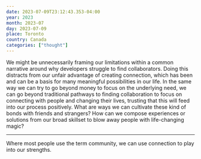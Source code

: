 ```yaml
---
date: 2023-07-09T23:12:43.353-04:00
year: 2023
month: 2023-07
day: 2023-07-09
place: Toronto
country: Canada
categories: ["thought"]
---
```

We might be unnecessarily framing our limitations within a common narrative around why developers struggle to find collaborators. Doing this distracts from our unfair advantage of creating connection, which has been and can be a basis for many meaningful possibilities in our life. In the same way we can try to go beyond money to focus on the underlying need, we can go beyond traditional pathways to finding collaboration to focus on connecting with people and changing their lives, trusting that this will feed into our process positively. What are ways we can cultivate these kind of bonds with friends and strangers? How can we compose experiences or solutions from our broad skillset to blow away people with life-changing magic?

---

Where most people use the term community, we can use connection to play into our strengths.
